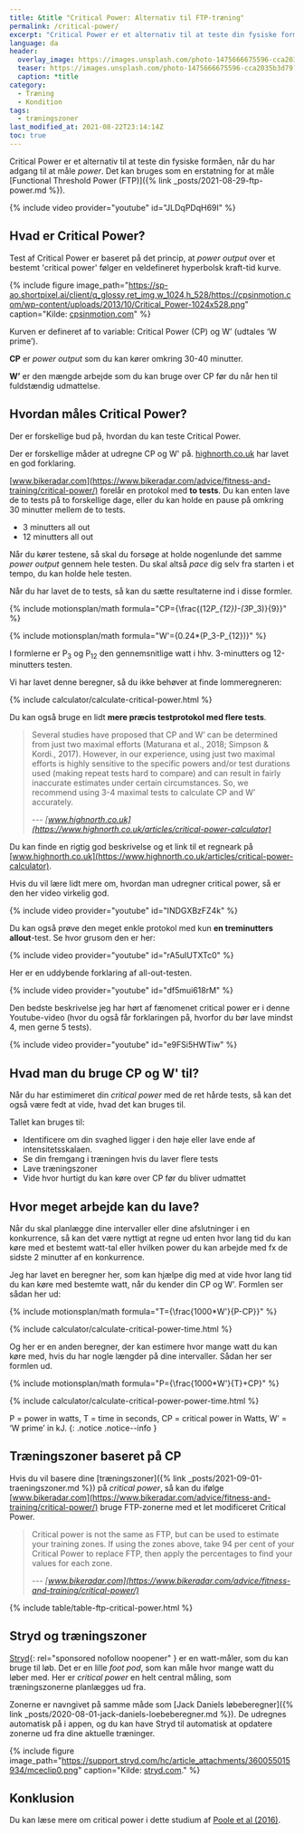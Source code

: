 ```yaml
---
title: &title "Critical Power: Alternativ til FTP-træning"
permalink: /critical-power/
excerpt: "Critical Power er et alternativ til at teste din fysiske formåen, når du har adgang til at måle _power_. Det kan bruges som en erstatning for at måle Functional Threshold Power."
language: da
header:
  overlay_image: https://images.unsplash.com/photo-1475666675596-cca2035b3d79?ixid=MnwxMjA3fDB8MHxwaG90by1wYWdlfHx8fGVufDB8fHx8&ixlib=rb-1.2.1&auto=format&fit=crop&h=630&w=1200&q=10
  teaser: https://images.unsplash.com/photo-1475666675596-cca2035b3d79?ixid=MnwxMjA3fDB8MHxwaG90by1wYWdlfHx8fGVufDB8fHx8&ixlib=rb-1.2.1&auto=format&fit=crop&h=300&w=400&q=10
  caption: *title
category:
  - Træning
  - Kondition
tags:
  - træningszoner
last_modified_at: 2021-08-22T23:14:14Z
toc: true
---
```


Critical Power er et alternativ til at teste din fysiske formåen, når du har adgang til at måle _power_. Det kan bruges som en erstatning for at måle [Functional Threshold Power (FTP)]({% link _posts/2021-08-29-ftp-power.md %}).

{% include video provider="youtube" id="JLDqPDqH69I" %}

## Hvad er Critical Power?

Test af Critical Power er baseret på det princip, at _power output_ over et bestemt 'critical power' følger en veldefineret hyperbolsk kraft-tid kurve.

{% include figure image_path="https://sp-ao.shortpixel.ai/client/q_glossy,ret_img,w_1024,h_528/https://cpsinmotion.com/wp-content/uploads/2013/10/Critical_Power-1024x528.png" caption="Kilde: [cpsinmotion.com](https://cpsinmotion.com/critical-power-profiling/)" %}

Kurven er defineret af to variable: Critical Power (CP) og W’ (udtales ‘W prime’).

**CP** er *power output* som du kan kører omkring 30-40 minutter.

**W’** er den mængde arbejde som du kan bruge over CP før du når hen til fuldstændig udmattelse.

## Hvordan måles Critical Power?

Der er forskellige bud på, hvordan du kan teste Critical Power.

Der er forskellige måder at udregne CP og W' på. [highnorth.co.uk](https://www.highnorth.co.uk/articles/critical-power-calculator) har lavet en god forklaring.

[www.bikeradar.com](https://www.bikeradar.com/advice/fitness-and-training/critical-power/) forelår en protokol med **to tests**. Du kan enten lave de to tests på to forskellige dage, eller du kan holde en pause på omkring 30 minutter mellem de to tests.

- 3 minutters all out
- 12 minutters all out

Når du kører testene, så skal du forsøge at holde nogenlunde det samme _power output_ gennem hele testen. Du skal altså _pace_ dig selv fra starten i et tempo, du kan holde hele testen.

Når du har lavet de to tests, så kan du sætte resultaterne ind i disse formler.

{% include motionsplan/math formula="CP={\frac{(12*P_{12})-(3*P_3)}{9}}" %}

{% include motionsplan/math formula="W'={0.24*(P_3-P_{12})}" %}

I formlerne er P<sub>3</sub> og P<sub>12</sub> den gennemsnitlige watt i hhv. 3-minutters og 12-minutters testen.

Vi har lavet denne beregner, så du ikke behøver at finde lommeregneren:

{% include calculator/calculate-critical-power.html %}

Du kan også bruge en lidt **mere præcis testprotokol med flere tests**.

> Several studies have proposed that CP and W’ can be determined from just two maximal efforts (Maturana et al., 2018; Simpson & Kordi., 2017). However, in our experience, using just two maximal efforts is highly sensitive to the specific powers and/or test durations used (making repeat tests hard to compare) and can result in fairly inaccurate estimates under certain circumstances. So, we recommend using 3-4 maximal tests to calculate CP and W’ accurately.
>
> --- <cite>[www.highnorth.co.uk](https://www.highnorth.co.uk/articles/critical-power-calculator)</cite>

Du kan finde en rigtig god beskrivelse og et link til et regneark på [www.highnorth.co.uk](https://www.highnorth.co.uk/articles/critical-power-calculator).

Hvis du vil lære lidt mere om, hvordan man udregner critical power, så er den her video virkelig god.

{% include video provider="youtube" id="INDGXBzFZ4k" %}

Du kan også prøve den meget enkle protokol med kun **en treminutters allout**-test. Se hvor grusom den er her:

{% include video provider="youtube" id="rA5uIUTXTc0" %}

Her er en uddybende forklaring af all-out-testen.

{% include video provider="youtube" id="df5mui618rM" %}

Den bedste beskrivelse jeg har hørt af fænomenet critical power er i denne Youtube-video (hvor du også får forklaringen på, hvorfor du bør lave mindst 4, men gerne 5 tests).

{% include video provider="youtube" id="e9FSi5HWTiw" %}

## Hvad man du bruge CP og W' til?

Når du har estimimeret din *critical power* med de ret hårde tests, så kan det også være fedt at vide, hvad det kan bruges til.

Tallet kan bruges til:

- Identificere om din svaghed ligger i den høje eller lave ende af intensitetsskalaen.
- Se din fremgang i træningen hvis du laver flere tests
- Lave træningszoner
- Vide hvor hurtigt du kan køre over CP før du bliver udmattet

## Hvor meget arbejde kan du lave?

Når du skal planlægge dine intervaller eller dine afslutninger i en konkurrence, så kan det være nyttigt at regne ud enten hvor lang tid du kan køre med et bestemt watt-tal eller hvilken power du kan arbejde med fx de sidste 2 minutter af en konkurrence.

Jeg har lavet en beregner her, som kan hjælpe dig med at vide hvor lang tid du kan køre med bestemte watt, når du kender din CP og W'. Formlen ser sådan her ud:

{% include motionsplan/math formula="T={\frac{1000*W'}{P-CP}}" %}

{% include calculator/calculate-critical-power-time.html %}

Og her er en anden beregner, der kan estimere hvor mange watt du kan køre med, hvis du har nogle længder på dine intervaller. Sådan her ser formlen ud.

{% include motionsplan/math formula="P={\frac{1000*W'}{T}+CP}" %}

{% include calculator/calculate-critical-power-power-time.html %}

P = power in watts, T = time in seconds, CP = critical power in Watts, W’ = ‘W prime’ in kJ.
{: .notice .notice--info }

## Træningszoner baseret på CP

Hvis du vil basere dine [træningszoner]({% link _posts/2021-09-01-traeningszoner.md %}) på *critical power*, så kan du ifølge [www.bikeradar.com](https://www.bikeradar.com/advice/fitness-and-training/critical-power/) bruge FTP-zonerne med et let modificeret Critical Power.

> Critical power is not the same as FTP, but can be used to estimate your training zones. If using the zones above, take 94 per cent of your Critical Power to replace FTP, then apply the percentages to find your values for each zone.
>
> --- <cite>[www.bikeradar.com](https://www.bikeradar.com/advice/fitness-and-training/critical-power/)</cite>

{% include table/table-ftp-critical-power.html %}

## Stryd og træningszoner

[Stryd](https://buy.stryd.com/store?referrer_id=c444f8a6-8d83-59d2-7060-6e7eddbaf413){: rel="sponsored nofollow noopener" } er en watt-måler, som du kan bruge til løb. Det er en lille *foot pod*, som kan måle hvor mange watt du løber med. Her er *critical power* en helt central måling, som træningszonerne planlægges ud fra.

Zonerne er navngivet på samme måde som [Jack Daniels løbeberegner]({% link _posts/2020-08-01-jack-daniels-loebeberegner.md %}). De udregnes automatisk på i appen, og du kan have Stryd til automatisk at opdatere zonerne ud fra dine aktuelle træninger.

{% include figure image_path="https://support.stryd.com/hc/article_attachments/360055015934/mceclip0.png" caption="Kilde: [stryd.com](https://support.stryd.com/hc/en-us/articles/360039774153-Power-Zones)." %}

## Konklusion

Du kan læse mere om critical power i dette studium af [Poole et al (2016)](https://www.ncbi.nlm.nih.gov/pmc/articles/PMC5070974/).
